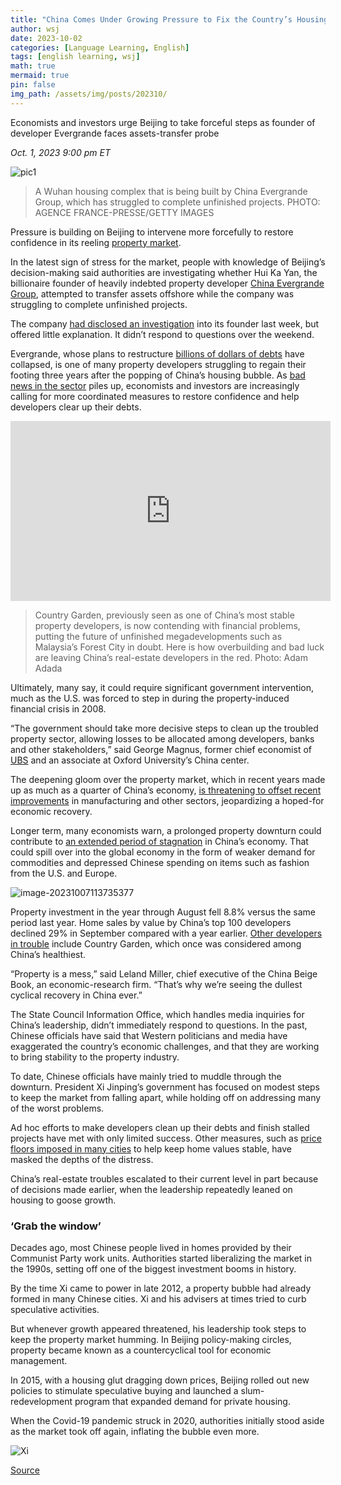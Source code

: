 ```yaml
---
title: "China Comes Under Growing Pressure to Fix the Country’s Housing Market"
author: wsj
date: 2023-10-02
categories: [Language Learning, English]
tags: [english learning, wsj]
math: true
mermaid: true
pin: false
img_path: /assets/img/posts/202310/
---
```


Economists and investors urge Beijing to take forceful steps as founder of developer Evergrande faces assets-transfer probe

*Oct. 1, 2023 9:00 pm ET*

![pic1](im-860564.jpeg)

> A Wuhan housing complex that is being built by China Evergrande Group, which has struggled to complete unfinished projects. PHOTO: AGENCE FRANCE-PRESSE/GETTY IMAGES

Pressure is building on Beijing to intervene more forcefully to restore confidence in its reeling [property market](https://www.wsj.com/articles/china-property-real-estate-boom-covid-pandemic-bubble-11594908517?mod=article_inline).

In the latest sign of stress for the market, people with knowledge of Beijing’s decision-making said authorities are investigating whether Hui Ka Yan, the billionaire founder of heavily indebted property developer [China Evergrande Group](https://www.wsj.com/market-data/quotes/EGRNQ), attempted to transfer assets offshore while the company was struggling to complete unfinished projects.

The company [had disclosed an investigation](https://www.wsj.com/world/china/china-evergrande-shares-suspended-after-reports-of-founders-disappearance-3e5f4f8?mod=article_inline) into its founder last week, but offered little explanation. It didn’t respond to questions over the weekend.

Evergrande, whose plans to restructure [billions of dollars of debts](https://www.wsj.com/articles/evergrande-scraps-35-billion-restructuring-plan-as-chinas-housing-crisis-intensifies-5c2db979?mod=article_inline) have collapsed, is one of many property developers struggling to regain their footing three years after the popping of China’s housing bubble. As [bad news in the sector](https://www.wsj.com/economy/housing/does-chinas-property-bust-make-a-financial-crisis-inevitable-240f59d8?mod=article_inline) piles up, economists and investors are increasingly calling for more coordinated measures to restore confidence and help developers clear up their debts.

<iframe allowfullscreen="true" webkitallowfullscreen="true" mozallowfullscreen="true" frameborder="0" scrolling="no" marginheight="0" marginwidth="0" width="512" height="288" src="https://video-api.wsj.com/api-video/player/v3/iframe.html?guid=D0867B12-E7DB-418A-B3D3-424BB524BF44"></iframe>

> Country Garden, previously seen as one of China’s most stable property developers, is now contending with financial problems, putting the future of unfinished megadevelopments such as Malaysia’s Forest City in doubt. Here is how overbuilding and bad luck are leaving China’s real-estate developers in the red. Photo: Adam Adada

Ultimately, many say, it could require significant government intervention, much as the U.S. was forced to step in during the property-induced financial crisis in 2008.

“The government should take more decisive steps to clean up the troubled property sector, allowing losses to be allocated among developers, banks and other stakeholders,” said George Magnus, former chief economist of [UBS](https://www.wsj.com/market-data/quotes/UBS) and an associate at Oxford University’s China center.

The deepening gloom over the property market, which in recent years made up as much as a quarter of China’s economy, [is threatening to offset recent improvements](https://www.wsj.com/world/china/chinas-economy-picks-up-steam-for-holiday-2d8b2fc?mod=article_inline) in manufacturing and other sectors, jeopardizing a hoped-for economic recovery.

Longer term, many economists warn, a prolonged property downturn could contribute to [an extended period of stagnation](https://www.wsj.com/world/asia/is-chinas-economic-predicament-as-bad-as-japans-it-could-be-worse-aa962d0d?mod=article_inline) in China’s economy. That could spill over into the global economy in the form of weaker demand for commodities and depressed Chinese spending on items such as fashion from the U.S. and Europe.

![image-20231007113735377](image-20231007113735377.png)

Property investment in the year through August fell 8.8% versus the same period last year. Home sales by value by China’s top 100 developers declined 29% in September compared with a year earlier. [Other developers in trouble](https://www.wsj.com/world/china/china-economy-housing-country-garden-ea0db13f?mod=article_inline) include Country Garden, which once was considered among China’s healthiest.

“Property is a mess,” said Leland Miller, chief executive of the China Beige Book, an economic-research firm. “That’s why we’re seeing the dullest cyclical recovery in China ever.”

The State Council Information Office, which handles media inquiries for China’s leadership, didn’t immediately respond to questions. In the past, Chinese officials have said that Western politicians and media have exaggerated the country’s economic challenges, and that they are working to bring stability to the property industry.

To date, Chinese officials have mainly tried to muddle through the downturn. President Xi Jinping’s government has focused on modest steps to keep the market from falling apart, while holding off on addressing many of the worst problems.

Ad hoc efforts to make developers clean up their debts and finish stalled projects have met with only limited success. Other measures, such as [price floors imposed in many cities](https://www.wsj.com/economy/housing/china-has-second-thoughts-about-controlling-prices-in-its-multi-trillion-dollar-housing-market-f0a06012?mod=article_inline) to help keep home values stable, have masked the depths of the distress.

China’s real-estate troubles escalated to their current level in part because of decisions made earlier, when the leadership repeatedly leaned on housing to goose growth.

### ‘Grab the window’

Decades ago, most Chinese people lived in homes provided by their Communist Party work units. Authorities started liberalizing the market in the 1990s, setting off one of the biggest investment booms in history.

By the time Xi came to power in late 2012, a property bubble had already formed in many Chinese cities. Xi and his advisers at times tried to curb speculative activities.

But whenever growth appeared threatened, his leadership took steps to keep the property market humming. In Beijing policy-making circles, property became known as a countercyclical tool for economic management.

In 2015, with a housing glut dragging down prices, Beijing rolled out new policies to stimulate speculative buying and launched a slum-redevelopment program that expanded demand for private housing.

When the Covid-19 pandemic struck in 2020, authorities initially stood aside as the market took off again, inflating the bubble even more.

![Xi](im-860547.jpeg)



[Source](https://www.wsj.com/world/china/china-comes-under-growing-pressure-to-fix-the-countrys-housing-market-709f8d0d)

